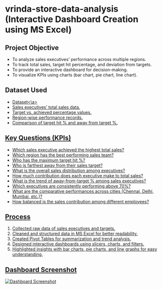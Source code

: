 # vrinda-store-data-analysis (Interactive Dashboard Creation using MS Excel)

## Project Objective  
- To analyze sales executives’ performance across multiple regions.  
- To track total sales, target hit percentage, and deviation from targets.  
- To provide an interactive dashboard for decision-making.  
- To visualize KPIs using charts (bar chart, pie chart, line chart).  

## Dataset Used
- <a href="https://github.com/Shivshankar223/Data-Analysis-Dashboard/blob/main/Dashboard_project.xlsm">Dataset<\a>
- Sales executives’ total sales data.  
- Target vs. achieved percentage values.  
- Region-wise performance records.  
- Comparison of target hit % and away from target %.  

## Key Questions (KPIs)  
- Which sales executive achieved the highest total sales?  
- Which region has the best performing sales team?  
- Who has the maximum target hit %?  
- Who is farthest away from their sales target?  
- What is the overall sales distribution among executives?  
- How much contribution does each executive make to total sales?  
- What is the trend of away-from-target % among sales executives?  
- Which executives are consistently performing above 70%?  
- What are the comparative performances across cities (Chennai, Delhi, Mumbai, etc.)?  
- How balanced is the sales contribution among different employees?  

## Process  
1. Collected raw data of sales executives and targets.  
2. Cleaned and structured data in MS Excel for better readability.  
3. Created Pivot Tables for summarization and trend analysis.  
4. Designed interactive dashboards using slicers, charts, and filters.  
5. Highlighted insights with bar charts, pie charts, and line graphs for easy understanding.  

## Dashboard Screenshot  
![Dashboard Screenshot](Screenshot_2025-09-09_212158.png)  

